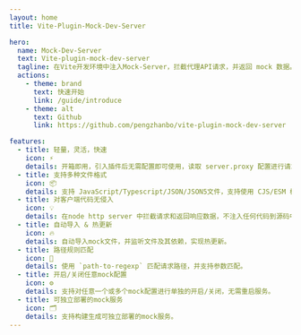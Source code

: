 ```yaml
---
layout: home
title: Vite-Plugin-Mock-Dev-Server

hero:
  name: Mock-Dev-Server
  text: Vite-plugin-mock-dev-server
  tagline: 在Vite开发环境中注入Mock-Server，拦截代理API请求，并返回 mock 数据。
  actions:
    - theme: brand
      text: 快速开始
      link: /guide/introduce
    - theme: alt
      text: Github
      link: https://github.com/pengzhanbo/vite-plugin-mock-dev-server

features:
  - title: 轻量，灵活，快速
    icon: ⚡️
    details: 开箱即用，引入插件后无需配置即可使用，读取 server.proxy 配置进行请求拦截。
  - title: 支持多种文件格式
    icon: 📦
    details: 支持 JavaScript/Typescript/JSON/JSON5文件，支持使用 CJS/ESM 模块类型。
  - title: 对客户端代码无侵入
    icon: 💡
    details: 在node http server 中拦截请求和返回响应数据，不注入任何代码到源码中。
  - title: 自动导入 & 热更新
    icon: 🔥
    details: 自动导入mock文件，并监听文件及其依赖，实现热更新。
  - title: 路径规则匹配
    icon: 🦾
    details: 使用 `path-to-regexp` 匹配请求路径，并支持参数匹配。
  - title: 开启/关闭任意mock配置
    icon: ⚙️
    details: 支持对任意一个或多个mock配置进行单独的开启/关闭，无需重启服务。
  - title: 可独立部署的mock服务
    icon: 🗂
    details: 支持构建生成可独立部署的mock服务。
---
```


